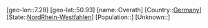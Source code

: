 ﻿---
location: [50.93,7.28]
type: City
tags:
- geo/City


SpocWebEntityId: 33199
isDeleted: false
confidential: public

---
[geo-lon::7.28]
[geo-lat::50.93]
[name::Overath]
[Country::[Germany](geo/Continent/Europe/Germany.md)]
[State::[NordRhein-Westfahlen](NordRhein-Westfahlen)]
[Population::]
[Unknown::]

